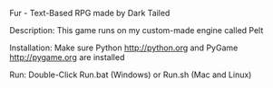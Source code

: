 Fur - Text-Based RPG made by Dark Tailed

Description:
This game runs on my custom-made engine called Pelt

Installation:
Make sure Python http://python.org and PyGame http://pygame.org are installed

Run:
Double-Click Run.bat (Windows) or Run.sh (Mac and Linux)